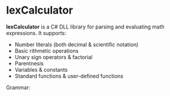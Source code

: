 # lexCalculator

__lexCalculator__ is a C# DLL library for parsing and evaluating math expressions. 
It supports:
  * Number literals (both decimal & scientific notation)
  * Basic rithmetic operations
  * Unary sign operators & factorial
  * Parentnesis
  * Variables & constants
  * Standard functions & user-defined functions
  
  Grammar: 
